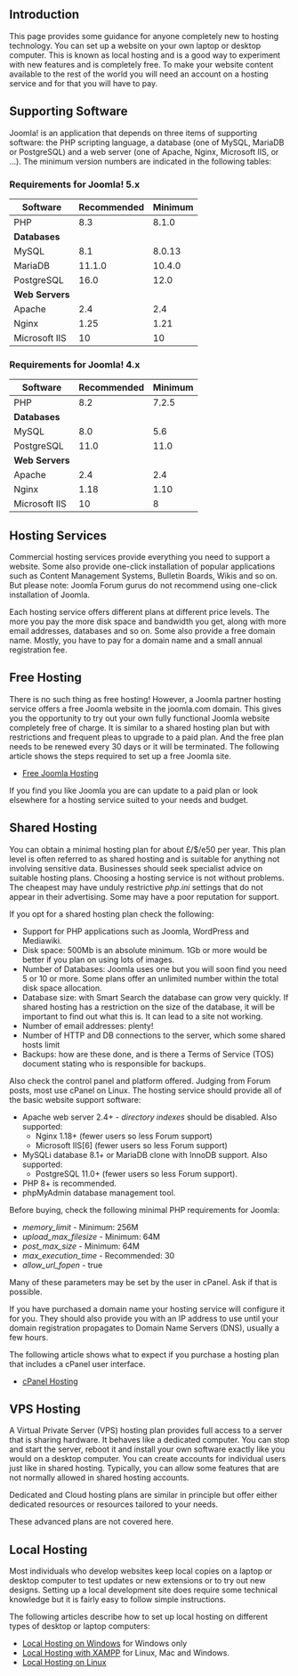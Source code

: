 <!-- Filename: J4.x:Hosting_Setup / Display title: Hosting Setup -->

## Introduction

This page provides some guidance for anyone completely new to hosting
technology. You can set up a website on your own laptop or desktop
computer. This is known as local hosting and is a good way to experiment
with new features and is completely free. To make your website content
available to the rest of the world you will need an account on a hosting
service and for that you will have to pay.

## Supporting Software

Joomla! is an application that depends on three items of supporting software:
the PHP scripting language, a database (one of MySQL, MariaDB or PostgreSQL)
and a web server (one of Apache, Nginx, Microsoft IIS, or ...). The minimum
version numbers are indicated in the following tables:

### Requirements for Joomla! 5.x

| Software           | Recommended     | Minimum     |
|--------------------|-----------------|-------------|
| PHP                | 8.3             | 8.1.0       |
| **Databases**      |                 |             |
| MySQL              | 8.1             | 8.0.13      |
| MariaDB            | 11.1.0          | 10.4.0      |
| PostgreSQL         | 16.0            | 12.0        |
| **Web Servers**    |                 |             |
| Apache             | 2.4             | 2.4         |
| Nginx              | 1.25            | 1.21        |
| Microsoft IIS      | 10              | 10          |

### Requirements for Joomla! 4.x

| Software           | Recommended     | Minimum     |
|--------------------|-----------------|-------------|
| PHP                | 8.2             | 7.2.5       |
| **Databases**      |                 |             |
| MySQL              | 8.0             | 5.6         |
| PostgreSQL         | 11.0            | 11.0        |
| **Web Servers**    |                 |             |
| Apache             | 2.4             | 2.4         |
| Nginx              | 1.18            | 1.10        |
| Microsoft IIS      | 10              | 8           |

## Hosting Services

Commercial hosting services provide everything you need to support a
website. Some also provide one-click installation of popular
applications such as Content Management Systems, Bulletin Boards, Wikis
and so on. But please note: Joomla Forum gurus do not recommend using
one-click installation of Joomla.

Each hosting service offers different plans at different price levels. The
more you pay the more disk space and bandwidth you get, along with more
email addresses, databases and so on. Some also provide a free domain name.
Mostly, you have to pay for a domain name and a small annual registration fee.

## Free Hosting

There is no such thing as free hosting! However, a Joomla partner hosting
service offers a free Joomla website in the joomla.com domain. This gives you
the opportunity to try out your own fully functional Joomla website completely
free of charge. It is similar to a shared hosting plan but with restrictions
and frequent pleas to upgrade to a paid plan. And the free plan needs to be
renewed every 30 days or it will be terminated. The following article shows
the steps required to set up a free Joomla site.

* [Free Joomla Hosting](jdocmanual?article=user/hosting/free-hosting)

If you find you like Joomla you are can update to a paid plan or look elsewhere
for a hosting service suited to your needs and budget.

## Shared Hosting

You can obtain a minimal hosting plan for about £/$/e50 per year. This plan
level is often referred to as shared hosting and is suitable for
anything not involving sensitive data. Businesses should seek specialist
advice on suitable hosting plans. Choosing a hosting service is not
without problems. The cheapest may have unduly restrictive *php.ini*
settings that do not appear in their advertising. Some may have a poor
reputation for support.

If you opt for a shared hosting plan check the following:

- Support for PHP applications such as Joomla, WordPress and Mediawiki.
- Disk space: 500Mb is an absolute minimum. 1Gb or more would be better
  if you plan on using lots of images.
- Number of Databases: Joomla uses one but you will soon find you need 5
  or 10 or more. Some plans offer an unlimited number within the total
  disk space allocation.
- Database size: with Smart Search the database can grow very quickly.
  If shared hosting has a restriction on the size of the database, it
  will be important to find out what this is. It can lead to a site not
  working.
- Number of email addresses: plenty!
- Number of HTTP and DB connections to the server, which some shared
  hosts limit
- Backups: how are these done, and is there a Terms of Service (TOS)
  document stating who is responsible for backups.

Also check the control panel and platform offered. Judging from Forum
posts, most use cPanel on Linux. The hosting service should provide all
of the basic website support software:

- Apache web server 2.4+ - *directory indexes* should be disabled. Also supported:
  - Nginx 1.18+ (fewer users so less Forum support)
  - Microsoft IIS\[6\] (fewer users so less Forum support)
- MySQLi database 8.1+ or MariaDB clone with InnoDB support. Also supported:
  - PostgreSQL 11.0+ (fewer users so less Forum support).
- PHP 8+ is recommended.
- phpMyAdmin database management tool.

Before buying, check the following minimal PHP requirements for Joomla:

- *memory_limit* - Minimum: 256M
- *upload_max_filesize* - Minimum: 64M
- *post_max_size* - Minimum: 64M
- *max_execution_time* - Recommended: 30
- *allow_url_fopen* - true

Many of these parameters may be set by the user in cPanel. Ask if that
is possible.

If you have purchased a domain name your hosting service will configure
it for you. They should also provide you with an IP address to use until
your domain registration propagates to Domain Name Servers (DNS),
usually a few hours.

The following article shows what to expect if you purchase a hosting plan that
includes a cPanel user interface.

* [cPanel Hosting](jdocmanual?article=user/hosting/cpanel-hosting)

## VPS Hosting

A Virtual Private Server (VPS) hosting plan provides full access to a server
that is sharing hardware. It behaves like a dedicated computer. You can stop
and start the server, reboot it and install your own software exactly like you
would on a desktop computer. You can create accounts for individual users
just like in shared hosting. Typically, you can allow some features that are
not normally allowed in shared hosting accounts.

Dedicated and Cloud hosting plans are similar in principle but offer either
dedicated resources or resources tailored to your needs.

These advanced plans are not covered here.

## Local Hosting

Most individuals who develop websites keep local copies on a laptop or
desktop computer to test updates or new extensions or to try out new designs.
Setting up a local development site does require some technical knowledge but
it is fairly easy to follow simple instructions.

The following articles describe how to set up local hosting on different types
of desktop or laptop computers:

* [Local Hosting on Windows](jdocmanual?article=user/hosting/local-hosting-on-windows) for Windows only
* [Local Hosting with XAMPP](jdocmanual?article=user/hosting/local-hosting-with-xampp) for Linux, Mac and Windows.
* [Local Hosting on Linux](jdocmanual?article=user/hosting/local-hosting-on-linux)
